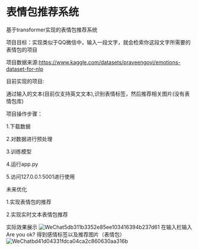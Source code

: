 # 表情包推荐系统
基于transformer实现的表情包推荐系统

项目目标：实现类似于QQ微信中，输入一段文字，就会检索你这段文字所需要的表情包的项目

项目数据来源:https://www.kaggle.com/datasets/praveengovi/emotions-dataset-for-nlp

目前实现的项目:

通过输入的文本(目前仅支持英文文本),识别表情标签，然后推荐相关图片(没有表情包库)


项目操作步骤：

1.下载数据

2.对数据进行预处理

3.训练模型

4.运行app.py

5.访问127.0.0.1:5001进行使用


未来优化

1.实现表情包的推荐

2.实现实时文本表情包推荐


实际效果展示
![WeChat5db311b3352e85ee103416394b237d61](https://github.com/Yuxw1504/Emotion-Recognition/assets/163949558/e863cb27-e39b-4cbe-b755-5cbf5536ee0c)
在输入栏输入 Are you ok?
得到感情标签以及推荐图片（表情包）
![WeChatbd41d04331fdca04ca2c860630aa316b](https://github.com/Yuxw1504/Emotion-Recognition/assets/163949558/a0a8cfc7-1cd7-466e-83aa-fb363565c9c2)
